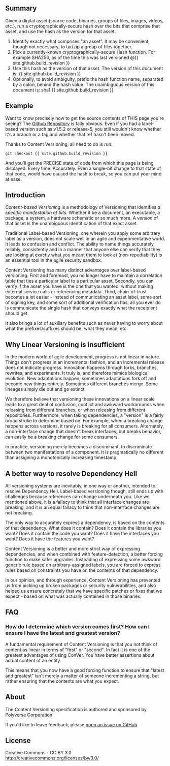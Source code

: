 Summary
-------

Given a digital asset (source code, binaries, groups of files, images, videos, etc.), run a cryptographically-secure hash over the bits that comprise that asset, and use the hash as the version for that asset.
1. Identify exactly what comprises "an asset". It may be convenient, though not necessary, to tar/zip a group of files together.
2. Pick a currently-known cryptographically-secure Hash function. For example SHA256, as of the time this was last versioned @{{ site.github.build_revision }}
3. Use this hash as the version of that asset. The version of this document is: {{ site.github.build_revision }}
4. Optionally, to avoid ambiguity, prefix the hash function name, separated by a colon, behind the hash value. The unambiguous version of this document is: sha1:{{ site.github.build_revision }}

Example
-------

Want to know precisely how to get the source contents of THIS page you're seeing? The [Github Repository](https://github.com/polyverse-security/contentversioning) is faily obvious. Even if you had a label-based version such as v1.5.2 or release-5, you still wouldn't know whether it's a branch or a tag and whether that ref hasn't been moved.

Thanks to Content Versioning, all need to do is run:
```
git checkout {{ site.github.build_revision }}
```

And you'll get the PRECISE state of code from which this page is being displayed. Every time. Accurately. Even a single-bit change to that state of that code, would have caused the hash to break, so you can put your mind at ease.

Introduction
------------

*Content-based Versioning* is a methodology of Versioning that identifies *a specific manifestation of bits*. Whether it be a document, an executable, a package, a system, a hardware schematic or so much more. A *version* of that asset is the unambiguous identification of that exact asset.

Traditional Label-based Versioning, one wherein you apply some arbitrary label as a version, does not scale well in an agile and experimentative world. It leads to confusion and conflict. The ability to name things accurately, reliably, consistently and in a manner that anyone else can verify that they are looking at exactly what you meant them to look at (non-repudiability) is an essential tool in the agile security sandbox.

Content Versioning has many distinct advantages over label-based versioning. First and foremost, you no longer have to maintain a correlation table that ties a particular label to a particular asset. Secondly, you can verify if the asset you have is the one that you wanted, without making external service calls or referencing metadata. Third, chain-of-trust becomes a lot easier - instead of communicating an asset label, some sort of signing key, and some sort of additional verification has, all you ever do is communicate the single hash that conveys exactly what the receipient should get.

It also brings a lot of auxiliary benefits such as never having to worry about what the prefixes/suffixes should be, what they mean, etc.

Why Linear Versioning is insufficient
---------------------------------------

In the modern world of agile development, progress is not linear in nature. Things don't progress in an incremental fashion, and an incremental release does not indicate progress. Innovation happens through forks, branches, rewrites, and experiments. It truly is, and therefore mimics biological evolution. New adaptations happen, sometimes adaptations fork off and become new things entirely. Sometimes different branches merge. Some lineages simply die out and go extinct.

We therefore believe that versioning these innovations on a linear scale leads to a great deal of confusion, conflict and awkward workarounds when releasing from different branches, or when releasing from different repositories. Furthermore, when taking dependencies, a "version" is a fairly broad stroke to determine based on. For example, when a breaking change happens across versions, it rarely is breaking for all consumers. Alternately, a non-interface change that doesn't break interfaces, but breaks behavior, can easily be a breaking change for some consumers.

In practice, versioning merely becomes a discriminant, to discriminate between two manifestations of a component. It is pragmatically no different than assigning a monotonically increasing timestamp.

A better way to resolve Dependency Hell
----------------------------------------

All versioning systems are inevitably, in one way or another, intended to resolve Dependency Hell. Label-based versioning though, still ends up with challenges because references can change underneath you. Like we mentioned above, it is a fallacy to think that all interface changes are breaking, and it is an equal fallacy to think that non-interface changes are not breaking.

The only way to accurately express a dependency, is based on the contents of that dependency. What does it contain? Does it contain the libraries you want? Does it contain the code you want? Does it have the interfaces you want? Does it have the features you want?

Content Versioning is a better and more strict way of expressing dependencies, and when combined with feature-detection, a better forcing function to make safer upgrades. Insteading of expressing some awkward generic rule based on arbitrary-assigned labels, you are forced to express rules based on constraints you have on the contents of that dependency.

In our opinion, and through experience, Content Versioning has prevented us from picking up broken packages or security vulnerabilities, and also helped us ensure concretely that we have specific patches or fixes that we expect - based on what was actually contained in those binaries.


FAQ
---

### How do I determine which version comes first? How can I ensure I have the latest and greatest version?

A fundamental requirement of Content Versioning is that you not think of content as linear in terms of "first" or "second". In fact it is one of the greatest advantages of using ConVer. You have better assertions about actual content of an entity.

This means that you now have a good forcing function to ensure that "latest and greatest" isn't merely a matter of someone incrementing a string, but rather ensuring that the contents are what you expect.


About
-----

The Content Versioning specification is authored and sponsored by [Polyverse Corporation](https://polyverse.io).

If you'd like to leave feedback, please [open an issue on
GitHub](https://github.com/polyverse-security/contentversioning/issues).


License
-------

Creative Commons - CC BY 3.0
http://creativecommons.org/licenses/by/3.0/
